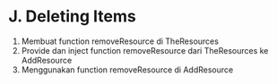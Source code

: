 # J. Deleting Items

1) Membuat function removeResource di TheResources
2) Provide dan inject function removeResource dari TheResources ke AddResource
3) Menggunakan function removeResource di AddResource
